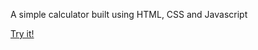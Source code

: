 A simple calculator built using HTML, CSS and Javascript

[Try it!]([url](https://luizferrazz.github.io/project-calculator/))
